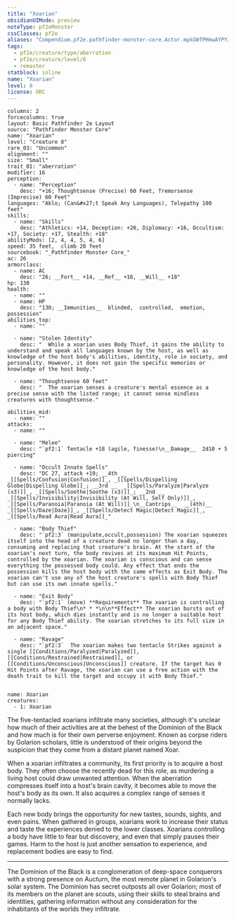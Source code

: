 ```yaml
---
title: "Xoarian"
obsidianUIMode: preview
noteType: pf2eMonster
cssClasses: pf2e
aliases: "Compendium.pf2e.pathfinder-monster-core.Actor.mpkGWfPHmwAYPYJH" 
tags:
  - pf2e/creature/type/aberration
  - pf2e/creature/level/8
  - remaster
statblock: inline
name: "Xoarian"
level: 8
license: ORC
---
```


```statblock
columns: 2
forcecolumns: true
layout: Basic Pathfinder 2e Layout
source: "Pathfinder Monster Core"
name: "Xoarian"
level: "Creature 8"
rare_03: "Uncommon"
alignment: ""
size: "Small"
trait_01: "aberration"
modifier: 16
perception:
  - name: "Perception"
    desc: "+16; Thoughtsense (Precise) 60 Feet, Tremorsense (Imprecise) 60 Feet"
languages: "Aklo; (Can&#x27;t Speak Any Languages), Telepathy 100 feet"
skills:
  - name: "Skills"
    desc: "Athletics: +14, Deception: +20, Diplomacy: +16, Occultism: +17, Society: +17, Stealth: +18"
abilityMods: [2, 4, 4, 5, 4, 6]
speed: 35 feet,  climb 20 feet
sourcebook: "_Pathfinder Monster Core_"
ac: 26
armorclass:
  - name: AC
    desc: "26; __Fort__ +14, __Ref__ +16, __Will__ +18"
hp: 130
health:
  - name: ""
  - name: HP
    desc: "130; __Immunities__  blinded,  controlled,  emotion,  possession"
abilities_top:
  - name: ""

  - name: "Stolen Identity"
    desc: "  While a xoarian uses Body Thief, it gains the ability to understand and speak all languages known by the host, as well as knowledge of the host body's abilities, identity, role in society, and personality. However, it does not gain the specific memories or knowledge of the host body."

  - name: "Thoughtsense 60 feet"
    desc: "  The xoarian senses a creature's mental essence as a precise sense with the listed range; it cannot sense mindless creatures with thoughtsense."

abilities_mid:
  - name: ""
attacks:
  - name: ""

  - name: "Melee"
    desc: "`pf2:1` Tentacle +18 (agile, finesse)\n__Damage__  2d10 + 5 piercing"

  - name: "Occult Innate Spells"
    desc: "DC 27, attack +19; __4th __  _[[Spells/Confusion|Confusion]]_, _[[Spells/Dispelling Globe|Dispelling Globe]]_; __3rd __  _[[Spells/Paralyze|Paralyze (x3)]]_, _[[Spells/Soothe|Soothe (x3)]]_; __2nd __  _[[Spells/Invisibility|Invisibility (At Will, Self Only)]]_, _[[Spells/Paranoia|Paranoia (At Will)]]_\n__Cantrips__  __(4th)__ _[[Spells/Daze|Daze]]_, _[[Spells/Detect Magic|Detect Magic]]_, _[[Spells/Read Aura|Read Aura]]_"

  - name: "Body Thief"
    desc: "`pf2:3` (manipulate,occult,possession) The xoarian squeezes itself into the head of a creature dead no longer than a day, consuming and replacing that creature's brain. At the start of the xoarian's next turn, the body revives at its maximum Hit Points, controlled by the xoarian. The xoarian is conscious and can sense everything the possessed body could. Any effect that ends the possession kills the host body with the same effects as Exit Body. The xoarian can't use any of the host creature's spells with Body Thief but can use its own innate spells."

  - name: "Exit Body"
    desc: "`pf2:1` (move) **Requirements** The xoarian is controlling a body with Body Thief\n* * *\n\n**Effect** The xoarian bursts out of its host body, which dies instantly and is no longer a suitable host for any Body Thief ability. The xoarian stretches to its full size in an adjacent space."

  - name: "Ravage"
    desc: "`pf2:3`  The xoarian makes two tentacle Strikes against a single [[Conditions/Paralyzed|Paralyzed]], [[Conditions/Restrained|Restrained]], or [[Conditions/Unconscious|Unconscious]] creature. If the target has 0 Hit Points after Ravage, the xoarian can use a free action with the death trait to kill the target and occupy it with Body Thief."
 
```

```encounter-table
name: Xoarian
creatures:
  - 1: Xoarian
```



The five-tentacled xoarians infiltrate many societies, although it's unclear how much of their activities are at the behest of the Dominion of the Black and how much is for their own perverse enjoyment. Known as corpse riders by Golarion scholars, little is understood of their origins beyond the suspicion that they come from a distant planet named Xoar.

When a xoarian infiltrates a community, its first priority is to acquire a host body. They often choose the recently dead for this role, as murdering a living host could draw unwanted attention. When the aberration compresses itself into a host's brain cavity, it becomes able to move the host's body as its own. It also acquires a complex range of senses it normally lacks.

Each new body brings the opportunity for new tastes, sounds, sights, and even pains. When gathered in groups, xoarians work to increase their status and taste the experiences denied to the lower classes. Xoarians controlling a body have little to fear but discovery, and even that simply pauses their games. Harm to the host is just another sensation to experience, and replacement bodies are easy to find.

* * *

The Dominion of the Black is a conglomeration of deep-space conquerors with a strong presence on Aucturn, the most remote planet in Golarion's solar system. The Dominion has secret outposts all over Golarion; most of its members on the planet are scouts, using their skills to steal brains and identities, gathering information without any consideration for the inhabitants of the worlds they infiltrate.
